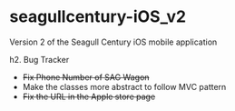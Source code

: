 seagullcentury-iOS_v2
=====================

Version 2 of the Seagull Century iOS mobile application

h2. Bug Tracker

* ~~Fix Phone Number of SAG Wagon~~
* Make the classes more abstract to follow MVC pattern
* ~~Fix the URL in the Apple store page~~
